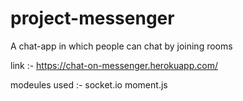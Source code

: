 # project-messenger 
A chat-app in which people can chat by joining rooms

link :- https://chat-on-messenger.herokuapp.com/

modeules used :-
 socket.io
 moment.js


